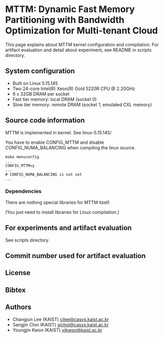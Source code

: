 # MTTM: Dynamic Fast Memory Partitioning with Bandwidth Optimization for Multi-tenant Cloud

This page explains about MTTM kernel configuration and compilation. For artifact evaluation and detail about experiment, see README in scripts directory.


## System configuration
* Built on Linux 5.15.145
* Two 24-core Intel(R) Xeon(R) Gold 5220R CPU @ 2.20GHz
* 6 x 32GB DRAM per socket
* Fast tier memory: local DRAM (socket 0)
* Slow tier memory: remote DRAM (socket 1, emulated CXL memory)


## Source code information
MTTM is implemented in kernel. See linux-5.15.145/

You have to enable CONFIG\_MTTM and disable CONFIG\_NUMA\_BALANCING when compiling the linux source.

```
make menuconfig
...
CONFIG_MTTM=y
...
# CONFIG_NUMA_BALANCING is not set
...
```

### Dependencies
There are nothing special libraries for MTTM itself.

(You just need to install libraries for Linux compilation.)

## For experiments and artifact evaluation
See scripts directory.



## Commit number used for artifact evaluation

## License

## Bibtex

## Authors
- Changjun Lee (KAIST) <cjlee@casys.kaist.ac.kr>
- Sangjin Choi (KAIST) <sjchoi@casys.kaist.ac.kr>
- Youngjin Kwon (KAIST) <yjkwon@kaist.ac.kr>

